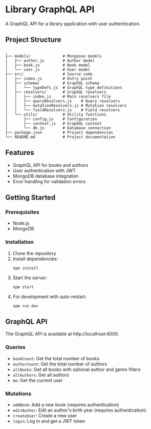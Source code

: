 # Library GraphQL API

A GraphQL API for a library application with user authentication.

## Project Structure

```
.
├── models/              # Mongoose models
│   ├── author.js        # Author model
│   ├── book.js          # Book model
│   └── user.js          # User model
├── src/                 # Source code
│   ├── index.js         # Entry point
│   ├── schema/          # GraphQL schema
│   │   └── typeDefs.js  # GraphQL type definitions
│   ├── resolvers/       # GraphQL resolvers
│   │   ├── index.js     # Main resolvers file
│   │   ├── queryResolvers.js    # Query resolvers
│   │   ├── mutationResolvers.js # Mutation resolvers
│   │   └── fieldResolvers.js    # Field resolvers
│   └── utils/           # Utility functions
│       ├── config.js    # Configuration
│       ├── context.js   # GraphQL context
│       └── db.js        # Database connection
├── package.json         # Project dependencies
└── README.md            # Project documentation
```

## Features

- GraphQL API for books and authors
- User authentication with JWT
- MongoDB database integration
- Error handling for validation errors

## Getting Started

### Prerequisites

- Node.js
- MongoDB

### Installation

1. Clone the repository
2. Install dependencies:
   ```
   npm install
   ```
3. Start the server:
   ```
   npm start
   ```
4. For development with auto-restart:
   ```
   npm run dev
   ```

## GraphQL API

The GraphQL API is available at http://localhost:4000.

### Queries

- `bookCount`: Get the total number of books
- `authorCount`: Get the total number of authors
- `allBooks`: Get all books with optional author and genre filters
- `allAuthors`: Get all authors
- `me`: Get the current user

### Mutations

- `addBook`: Add a new book (requires authentication)
- `editAuthor`: Edit an author's birth year (requires authentication)
- `createUser`: Create a new user
- `login`: Log in and get a JWT token 